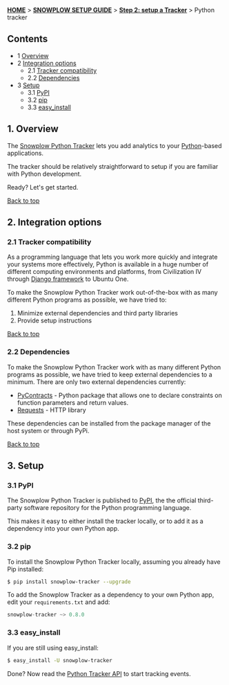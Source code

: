<a name="top" />

[**HOME**](Home) > [**SNOWPLOW SETUP GUIDE**](Setting-up-Snowplow) > [**Step 2: setup a Tracker**](Setting-up-a-Tracker) > Python tracker

## Contents

- 1 [Overview](#overview)  
- 2 [Integration options](#integration-options)  
  - 2.1 [Tracker compatibility](#compatibility)  
  - 2.2 [Dependencies](#dependencies)  
- 3 [Setup](#setup)  
  - 3.1 [PyPI](#pypi)  
  - 3.2 [pip](#pip)  
  - 3.3 [easy_install](#easy_install)  


<a name="overview" />

## 1. Overview

The [Snowplow Python Tracker](https://github.com/snowplow/snowplow-python-tracker) lets you add analytics to your [Python][python]-based applications.

The tracker should be relatively straightforward to setup if you are familiar with Python development.

Ready? Let's get started.

[Back to top](#top)

<a name="integration-options" />

## 2. Integration options

<a name="compatibility" />

### 2.1 Tracker compatibility

As a programming language that lets you work more quickly and integrate your systems more effectively, Python is available in a huge number of different computing environments and platforms, from Civilization IV through [Django framework][django] to Ubuntu One.

To make the Snowplow Python Tracker work out-of-the-box with as many different Python programs as possible, we have tried to:

1. Minimize external dependencies and third party libraries
2. Provide setup instructions

[Back to top](#top)

<a name="dependencies" />

### 2.2 Dependencies

To make the Snowplow Python Tracker work with as many different Python programs as possible, we have tried to keep external dependencies to a minimum. There are only two external dependencies currently:

* [PyContracts][pycontracts] - Python package that allows one to declare constraints on function parameters and return values.
* [Requests][requests] - HTTP library

These dependencies can be installed from the package manager of the host system or through PyPi.

[Back to top](#top)

<a name="setup" />

## 3. Setup

<a name="pypi" />

### 3.1 PyPI

The Snowplow Python Tracker is published to [PyPI][pypi], the the official third-party software repository for the Python programming language.

This makes it easy to either install the tracker locally, or to add it as a dependency into your own Python app.

<a name="pip" />

### 3.2 pip

To install the Snowplow Python Tracker locally, assuming you already have Pip installed:

```bash
$ pip install snowplow-tracker --upgrade
```

To add the Snowplow Tracker as a dependency to your own Python app, edit your `requirements.txt` and add:

```python
snowplow-tracker ~> 0.8.0
```

<a name="easy_install" />

### 3.3 easy_install

If you are still using easy_install:

```bash
$ easy_install -U snowplow-tracker
```

Done? Now read the [Python Tracker API](Python-Tracker) to start tracking events.

[python]: http://www.python.org/

[django]: https://www.djangoproject.com/

[pycontracts]: https://pypi.python.org/pypi/PyContracts
[requests]: https://pypi.python.org/pypi/requests

[pypi]: https://pypi.python.org/
